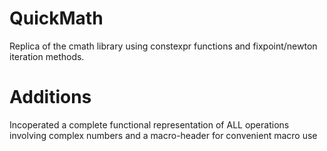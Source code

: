 ﻿# QuickMath
Replica of the cmath library using constexpr functions and fixpoint/newton iteration methods.
# Additions
Incoperated a complete functional representation of ALL operations involving complex numbers and a macro-header for convenient macro use
